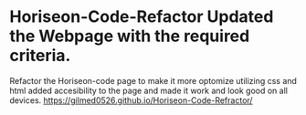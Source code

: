 # Horiseon-Code-Refactor Updated the Webpage with the required criteria.
Refactor the Horiseon-code page to make it more optomize utilizing css and html added accesibility to the page and made it work and look good on all devices.
https://gilmed0526.github.io/Horiseon-Code-Refractor/
